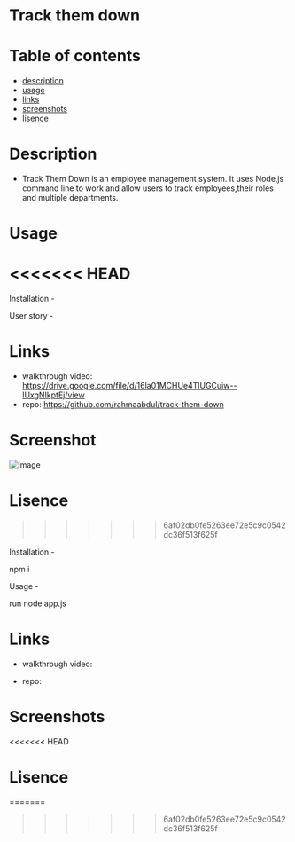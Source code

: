 # Track them down

# Table of contents

- [description](#description)
- [usage](#usage)
- [links](#links)
- [screenshots](#screenshots)
- [lisence](#lisence)

# Description

- Track Them Down is an employee management system. It uses Node,js command line to work and allow users to track employees,their roles and multiple departments.

# Usage
<<<<<<< HEAD
=======
 
 Installation - 
 
 User story - 
 
#  Links
  - walkthrough video: https://drive.google.com/file/d/16la01MCHUe4TlUGCuiw--lUxgNIkptEj/view
  - repo: https://github.com/rahmaabdul/track-them-down
  
#  Screenshot
![image](https://user-images.githubusercontent.com/82878278/137135610-962498fa-f739-42aa-afec-7d21fd9ea877.png)

 
#  Lisence 
>>>>>>> 6af02db0fe5263ee72e5c9c0542dc36f513f625f

Installation -

npm i

Usage -

run node app.js

# Links

- walkthrough video:

- repo:

# Screenshots

<<<<<<< HEAD
# Lisence
=======


>>>>>>> 6af02db0fe5263ee72e5c9c0542dc36f513f625f
